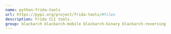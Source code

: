 ```yaml
---
name: python-frida-tools
url: https://pypi.org/project/frida-tools/#files
description: Frida CLI tools.
group: blackarch blackarch-mobile blackarch-binary blackarch-reversing
---
```

